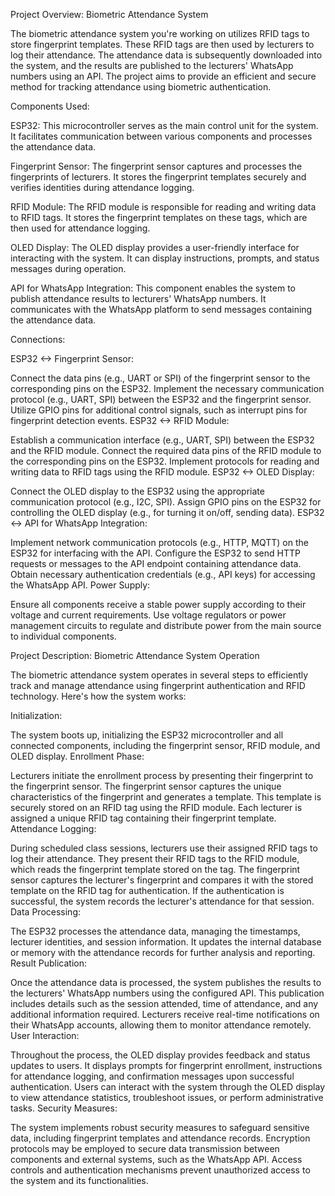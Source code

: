 Project Overview: Biometric Attendance System

The biometric attendance system you're working on utilizes RFID tags to store fingerprint templates. These RFID tags are then used by lecturers to log their attendance. The attendance data is subsequently downloaded into the system, and the results are published to the lecturers' WhatsApp numbers using an API. The project aims to provide an efficient and secure method for tracking attendance using biometric authentication.

Components Used:

ESP32: This microcontroller serves as the main control unit for the system. It facilitates communication between various components and processes the attendance data.

Fingerprint Sensor: The fingerprint sensor captures and processes the fingerprints of lecturers. It stores the fingerprint templates securely and verifies identities during attendance logging.

RFID Module: The RFID module is responsible for reading and writing data to RFID tags. It stores the fingerprint templates on these tags, which are then used for attendance logging.

OLED Display: The OLED display provides a user-friendly interface for interacting with the system. It can display instructions, prompts, and status messages during operation.

API for WhatsApp Integration: This component enables the system to publish attendance results to lecturers' WhatsApp numbers. It communicates with the WhatsApp platform to send messages containing the attendance data.

Connections:

ESP32 <-> Fingerprint Sensor:

Connect the data pins (e.g., UART or SPI) of the fingerprint sensor to the corresponding pins on the ESP32.
Implement the necessary communication protocol (e.g., UART, SPI) between the ESP32 and the fingerprint sensor.
Utilize GPIO pins for additional control signals, such as interrupt pins for fingerprint detection events.
ESP32 <-> RFID Module:

Establish a communication interface (e.g., UART, SPI) between the ESP32 and the RFID module.
Connect the required data pins of the RFID module to the corresponding pins on the ESP32.
Implement protocols for reading and writing data to RFID tags using the RFID module.
ESP32 <-> OLED Display:

Connect the OLED display to the ESP32 using the appropriate communication protocol (e.g., I2C, SPI).
Assign GPIO pins on the ESP32 for controlling the OLED display (e.g., for turning it on/off, sending data).
ESP32 <-> API for WhatsApp Integration:

Implement network communication protocols (e.g., HTTP, MQTT) on the ESP32 for interfacing with the API.
Configure the ESP32 to send HTTP requests or messages to the API endpoint containing attendance data.
Obtain necessary authentication credentials (e.g., API keys) for accessing the WhatsApp API.
Power Supply:

Ensure all components receive a stable power supply according to their voltage and current requirements.
Use voltage regulators or power management circuits to regulate and distribute power from the main source to individual components.

Project Description: Biometric Attendance System Operation

The biometric attendance system operates in several steps to efficiently track and manage attendance using fingerprint authentication and RFID technology. Here's how the system works:

Initialization:

The system boots up, initializing the ESP32 microcontroller and all connected components, including the fingerprint sensor, RFID module, and OLED display.
Enrollment Phase:

Lecturers initiate the enrollment process by presenting their fingerprint to the fingerprint sensor.
The fingerprint sensor captures the unique characteristics of the fingerprint and generates a template.
This template is securely stored on an RFID tag using the RFID module. Each lecturer is assigned a unique RFID tag containing their fingerprint template.
Attendance Logging:

During scheduled class sessions, lecturers use their assigned RFID tags to log their attendance.
They present their RFID tags to the RFID module, which reads the fingerprint template stored on the tag.
The fingerprint sensor captures the lecturer's fingerprint and compares it with the stored template on the RFID tag for authentication.
If the authentication is successful, the system records the lecturer's attendance for that session.
Data Processing:

The ESP32 processes the attendance data, managing the timestamps, lecturer identities, and session information.
It updates the internal database or memory with the attendance records for further analysis and reporting.
Result Publication:

Once the attendance data is processed, the system publishes the results to the lecturers' WhatsApp numbers using the configured API.
This publication includes details such as the session attended, time of attendance, and any additional information required.
Lecturers receive real-time notifications on their WhatsApp accounts, allowing them to monitor attendance remotely.
User Interaction:

Throughout the process, the OLED display provides feedback and status updates to users.
It displays prompts for fingerprint enrollment, instructions for attendance logging, and confirmation messages upon successful authentication.
Users can interact with the system through the OLED display to view attendance statistics, troubleshoot issues, or perform administrative tasks.
Security Measures:

The system implements robust security measures to safeguard sensitive data, including fingerprint templates and attendance records.
Encryption protocols may be employed to secure data transmission between components and external systems, such as the WhatsApp API.
Access controls and authentication mechanisms prevent unauthorized access to the system and its functionalities.
